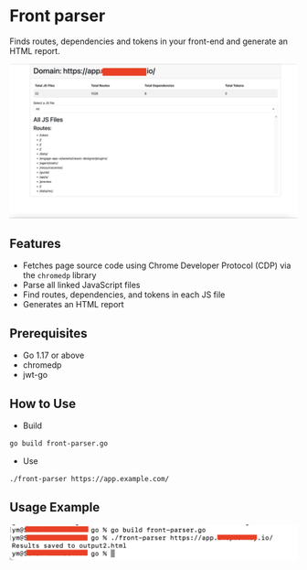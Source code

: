# Front parser

Finds routes, dependencies and tokens in your front-end and generate an HTML report.

![report!](report-example.png)

## Features

- Fetches page source code using Chrome Developer Protocol (CDP) via the ```chromedp``` library
- Parse all linked JavaScript files
- Find routes, dependencies, and tokens in each JS file
- Generates an HTML report

## Prerequisites

- Go 1.17 or above
- chromedp
- jwt-go

## How to Use

- Build

```bash
go build front-parser.go
```

- Use

```bash
./front-parser https://app.example.com/
```

  ## Usage Example

  ![com!](com.png)
